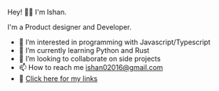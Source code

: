Hey! 👋🏼 I'm Ishan. 

I'm a Product designer and Developer.

- 👀 I’m interested in programming with Javascript/Typescript
- 🌱 I’m currently learning Python and Rust
- 💞️ I’m looking to collaborate on side projects
- 📫 How to reach me ishan02016@gmail.com
- 🔗 [Click here for my links](https://linktr.ee/ishan100 )

